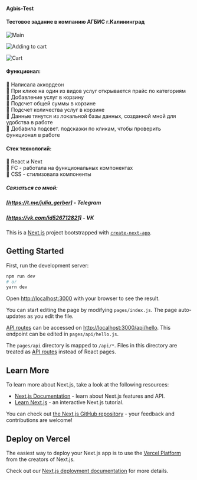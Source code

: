 #### Agbis-Test
#### Тестовое задание в компанию АГБИС г.Калининград

![Main](https://user-images.githubusercontent.com/99066910/190963017-a48ecabc-541c-4b24-be2c-36d79fee2016.png)

![Adding to cart](https://user-images.githubusercontent.com/99066910/190963041-43cc52b8-b06c-43eb-a1fb-16fcfb117de5.png)

![Cart](https://user-images.githubusercontent.com/99066910/190963053-17b45804-68b4-468b-8b02-6f21d46d4a31.png)


#### Функционал:
:star2: Написала аккордеон <br>
:star2: При клике на один из видов услуг открывается прайс по категориям <br>
:star2: Добавление услуг в корзину <br>
:star2: Подсчет общей суммы в корзине <br>
:star2: Подсчет количества услуг в корзине <br>
:star2: Данные тянутся из локальной базы данных, созданной мной для удобства в работе <br>
:star2: Добавила подсвет. подсказки по кликам, чтобы проверить функционал в работе <br>

#### Cтек технологий:

:star2: React и Next <br>
:star2: FC - работала на функциональных компонентах <br>
:star2: CSS - стилизовала компоненты <br>

##### Связаться со мной: 
##### [https://t.me/julia_gerber] - Telegram
##### [https://vk.com/id526712821] - VK


This is a [Next.js](https://nextjs.org/) project bootstrapped with [`create-next-app`](https://github.com/vercel/next.js/tree/canary/packages/create-next-app).

## Getting Started

First, run the development server:

```bash
npm run dev
# or
yarn dev
```

Open [http://localhost:3000](http://localhost:3000) with your browser to see the result.

You can start editing the page by modifying `pages/index.js`. The page auto-updates as you edit the file.

[API routes](https://nextjs.org/docs/api-routes/introduction) can be accessed on [http://localhost:3000/api/hello](http://localhost:3000/api/hello). This endpoint can be edited in `pages/api/hello.js`.

The `pages/api` directory is mapped to `/api/*`. Files in this directory are treated as [API routes](https://nextjs.org/docs/api-routes/introduction) instead of React pages.

## Learn More

To learn more about Next.js, take a look at the following resources:

- [Next.js Documentation](https://nextjs.org/docs) - learn about Next.js features and API.
- [Learn Next.js](https://nextjs.org/learn) - an interactive Next.js tutorial.

You can check out [the Next.js GitHub repository](https://github.com/vercel/next.js/) - your feedback and contributions are welcome!

## Deploy on Vercel

The easiest way to deploy your Next.js app is to use the [Vercel Platform](https://vercel.com/new?utm_medium=default-template&filter=next.js&utm_source=create-next-app&utm_campaign=create-next-app-readme) from the creators of Next.js.

Check out our [Next.js deployment documentation](https://nextjs.org/docs/deployment) for more details.
